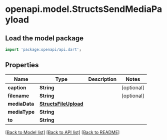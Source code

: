 # openapi.model.StructsSendMediaPayload

## Load the model package
```dart
import 'package:openapi/api.dart';
```

## Properties
Name | Type | Description | Notes
------------ | ------------- | ------------- | -------------
**caption** | **String** |  | [optional] 
**filename** | **String** |  | [optional] 
**mediaData** | [**StructsFileUpload**](StructsFileUpload.md) |  | 
**mediaType** | **String** |  | 
**to** | **String** |  | 

[[Back to Model list]](../README.md#documentation-for-models) [[Back to API list]](../README.md#documentation-for-api-endpoints) [[Back to README]](../README.md)


